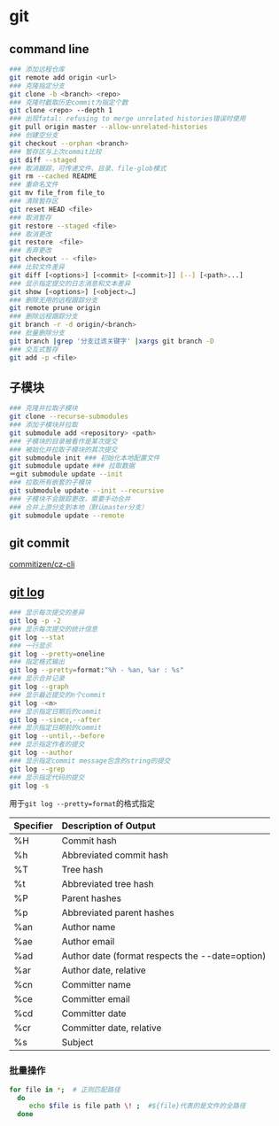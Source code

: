 # git

## command line

```bash
### 添加远程仓库
git remote add origin <url>
### 克隆指定分支
git clone -b <branch> <repo>
### 克隆时截取历史commit为指定个数
git clone <repo> --depth 1
### 出现fatal: refusing to merge unrelated histories错误时使用
git pull origin master --allow-unrelated-histories
### 创建空分支
git checkout --orphan <branch>
### 暂存区与上次commit比较
git diff --staged
### 取消跟踪，可传递文件、目录、file-glob模式
git rm --cached README
### 重命名文件
git mv file_from file_to
### 清除暂存区
git reset HEAD <file>
### 取消暂存
git restore --staged <file>
### 取消更改
git restore　<file>
### 丢弃更改
git checkout -- <file>
### 比较文件差异
git diff [<options>] [<commit> [<commit>]] [--] [<path>...]
### 显示指定提交的日志消息和文本差异
git show [<options>] [<object>…]
### 删除无用的远程跟踪分支
git remote prune origin
### 删除远程跟踪分支
git branch -r -d origin/<branch>
### 批量删除分支
git branch |grep '分支过滤关键字' |xargs git branch -D
### 交互式暂存
git add -p <file>
```

## 子模块

```bash
### 克隆并拉取子模块
git clone --recurse-submodules
### 添加子模块并拉取 
git submodule add <repository> <path>
### 子模块的目录被看作是某次提交
### 被始化并拉取子模块的其次提交
git submodule init ### 初始化本地配置文件
git submodule update ### 拉取数据
＝git submodule update --init
### 拉取所有嵌套的子模块
git submodule update --init --recursive
### 子模块不会跟踪更改，需要手动合并
### 合并上游分支到本地（默认master分支）
git submodule update --remote
```



## git commit

[commitizen/cz-cli](https://github.com/commitizen/cz-cli)

## [git log](https://git-scm.com/book/en/v2/Git-Basics-Viewing-the-Commit-History)

```bash
### 显示每次提交的差异
git log -p -2
### 显示每次提交的统计信息
git log --stat
### 一行显示
git log --pretty=oneline
### 指定格式输出
git log --pretty=format:"%h - %an, %ar : %s"
### 显示合并记录
git log --graph
### 显示最近提交的n个commit
git log -<n>
### 显示指定日期后的commit
git log --since,--after
### 显示指定日期前的commit
git log --until,--before
### 显示指定作者的提交
git log --author
### 显示指定commit message包含的string的提交
git log --grep
### 显示指定代码的提交
git log -s
```

 用于`git log --pretty=format`的格式指定

| Specifier | Description of Output |
| :--- | :--- |
| %H | Commit hash |
| %h | Abbreviated commit hash |
| %T | Tree hash |
| %t | Abbreviated tree hash |
| %P | Parent hashes |
| %p | Abbreviated parent hashes |
| %an | Author name |
| %ae | Author email |
| %ad | Author date \(format respects the --date=option\) |
| %ar | Author date, relative |
| %cn | Committer name |
| %ce | Committer email |
| %cd | Committer date |
| %cr | Committer date, relative |
| %s | Subject |

### 批量操作
```bash
for file in *;  # 正则匹配路径
  do  
     echo $file is file path \! ;  #${file}代表的是文件的全路径
  done
```